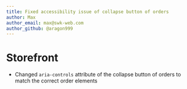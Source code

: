 ```yaml
---
title: Fixed accessibility issue of collapse button of orders
author: Max
author_email: max@swk-web.com
author_github: @aragon999
---
```

# Storefront
* Changed `aria-controls` attribute of the collapse button of orders to match the correct order elements
